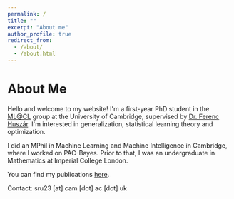 ```yaml
---
permalink: /
title: ""
excerpt: "About me"
author_profile: true
redirect_from:
  - /about/
  - /about.html
---
```


<left> <h1>About Me</h1> </left>

Hello and welcome to my website! I'm a first-year PhD student in the [ML@CL](https://mlatcl.github.io/) group at the University of Cambridge, supervised by [Dr. Ferenc Huszár](https://www.cst.cam.ac.uk/people/fh277). I'm interested in generalization, statistical learning theory and optimization.

I did an MPhil in Machine Learning and Machine Intelligence in Cambridge, where I worked on PAC-Bayes. Prior to that, I was an undergraduate in Mathematics at Imperial College London.

You can find my publications [here](./publications.md).

Contact: sru23 [at] cam [dot] ac [dot] uk


